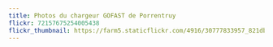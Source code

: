 ```yaml
---
title: Photos du chargeur GOFAST de Porrentruy
flickr: 72157675254005438
flickr_thumbnail: https://farm5.staticflickr.com/4916/30777833957_821dbcf709.jpg
---
```

